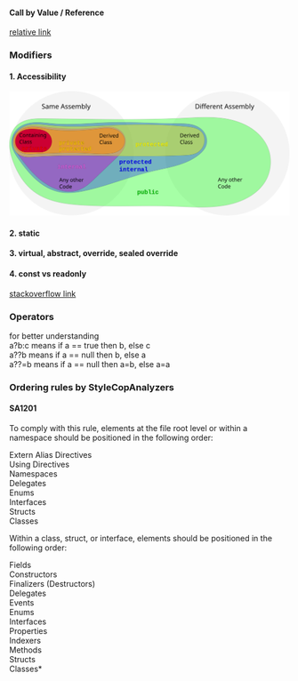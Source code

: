 #### Call by Value / Reference
[relative link](./code/CallByValueOrReference.cs)

### Modifiers
#### 1. Accessibility
<img src="./figures/access_modifier.svg">

#### 2. static

#### 3. virtual, abstract, override, sealed override

#### 4. const vs readonly
[stackoverflow link](https://stackoverflow.com/questions/55984/what-is-the-difference-between-const-and-readonly-in-c)

### Operators
for better understanding  
a?b:c   means if a == true then b, else c  
a??b    means if a == null then b, else a  
a??=b   means if a == null then a=b, else a=a


### Ordering rules by StyleCopAnalyzers
#### SA1201
To comply with this rule, elements at the file root level or within a namespace should be positioned in the following order:  

Extern Alias Directives  
Using Directives  
Namespaces  
Delegates  
Enums  
Interfaces  
Structs  
Classes  

Within a class, struct, or interface, elements should be positioned in the following order:

Fields  
Constructors  
Finalizers (Destructors)  
Delegates  
Events  
Enums  
Interfaces  
Properties  
Indexers  
Methods  
Structs  
Classes*  